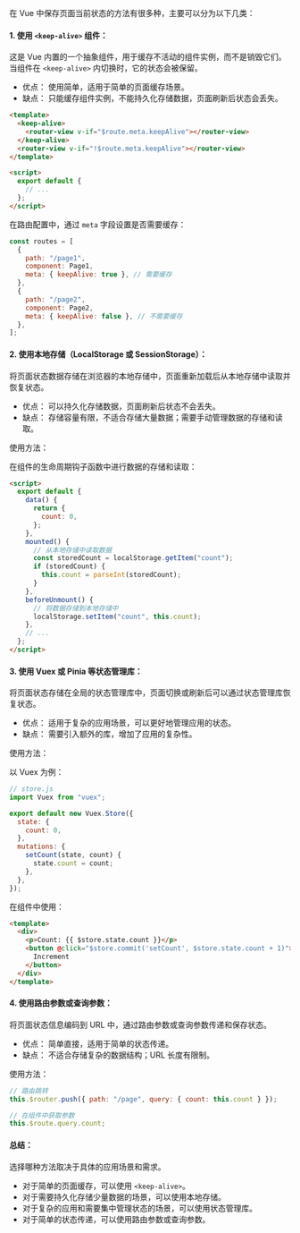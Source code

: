 在 Vue 中保存页面当前状态的方法有很多种，主要可以分为以下几类：

#### 1. 使用 `<keep-alive>` 组件：

这是 Vue 内置的一个抽象组件，用于缓存不活动的组件实例，而不是销毁它们。当组件在 `<keep-alive>` 内切换时，它的状态会被保留。

- 优点： 使用简单，适用于简单的页面缓存场景。
- 缺点： 只能缓存组件实例，不能持久化存储数据，页面刷新后状态会丢失。

```html
<template>
  <keep-alive>
    <router-view v-if="$route.meta.keepAlive"></router-view>
  </keep-alive>
  <router-view v-if="!$route.meta.keepAlive"></router-view>
</template>

<script>
  export default {
    // ...
  };
</script>
```

在路由配置中，通过 `meta` 字段设置是否需要缓存：

```js
const routes = [
  {
    path: "/page1",
    component: Page1,
    meta: { keepAlive: true }, // 需要缓存
  },
  {
    path: "/page2",
    component: Page2,
    meta: { keepAlive: false }, // 不需要缓存
  },
];
```

#### 2. 使用本地存储（LocalStorage 或 SessionStorage）：

将页面状态数据存储在浏览器的本地存储中，页面重新加载后从本地存储中读取并恢复状态。

- 优点： 可以持久化存储数据，页面刷新后状态不会丢失。
- 缺点： 存储容量有限，不适合存储大量数据；需要手动管理数据的存储和读取。

使用方法：

在组件的生命周期钩子函数中进行数据的存储和读取：

```html
<script>
  export default {
    data() {
      return {
        count: 0,
      };
    },
    mounted() {
      // 从本地存储中读取数据
      const storedCount = localStorage.getItem("count");
      if (storedCount) {
        this.count = parseInt(storedCount);
      }
    },
    beforeUnmount() {
      // 将数据存储到本地存储中
      localStorage.setItem("count", this.count);
    },
    // ...
  };
</script>
```

#### 3. 使用 Vuex 或 Pinia 等状态管理库：

将页面状态存储在全局的状态管理库中，页面切换或刷新后可以通过状态管理库恢复状态。

- 优点： 适用于复杂的应用场景，可以更好地管理应用的状态。
- 缺点： 需要引入额外的库，增加了应用的复杂性。

使用方法：

以 Vuex 为例：

```js
// store.js
import Vuex from "vuex";

export default new Vuex.Store({
  state: {
    count: 0,
  },
  mutations: {
    setCount(state, count) {
      state.count = count;
    },
  },
});
```

在组件中使用：

```html
<template>
  <div>
    <p>Count: {{ $store.state.count }}</p>
    <button @click="$store.commit('setCount', $store.state.count + 1)">
      Increment
    </button>
  </div>
</template>
```

#### 4. 使用路由参数或查询参数：

将页面状态信息编码到 URL 中，通过路由参数或查询参数传递和保存状态。

- 优点： 简单直接，适用于简单的状态传递。
- 缺点： 不适合存储复杂的数据结构；URL 长度有限制。

使用方法：

```js
// 路由跳转
this.$router.push({ path: "/page", query: { count: this.count } });

// 在组件中获取参数
this.$route.query.count;
```

#### 总结：

选择哪种方法取决于具体的应用场景和需求。

- 对于简单的页面缓存，可以使用 `<keep-alive>`。
- 对于需要持久化存储少量数据的场景，可以使用本地存储。
- 对于复杂的应用和需要集中管理状态的场景，可以使用状态管理库。
- 对于简单的状态传递，可以使用路由参数或查询参数。
